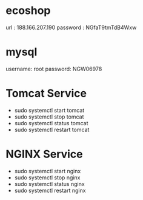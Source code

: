 # ecoshop
url : 188.166.207.190
password : NGfaT9tmTdB4Wxw

mysql
=========
username: root
password:  NGW06978

Tomcat Service
==================
* sudo systemctl start tomcat
* sudo systemctl stop tomcat
* sudo systemctl status tomcat
* sudo systemctl restart tomcat

NGINX Service
=========================
* sudo systemctl start nginx
* sudo systemctl stop nginx
* sudo systemctl status nginx
* sudo systemctl restart nginx














